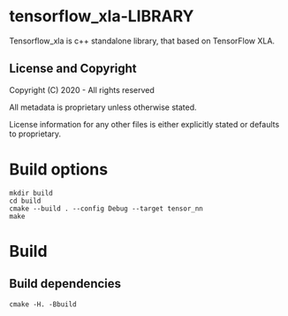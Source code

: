 tensorflow_xla-LIBRARY
===================
Tensorflow_xla is c++ standalone library, that based on TensorFlow XLA.

License and Copyright
---------------------
Copyright (C) 2020 - All rights reserved

All metadata is proprietary unless otherwise stated. 

License information for any other files is either explicitly stated or
defaults to proprietary.

# Build options

```
mkdir build
cd build
cmake --build . --config Debug --target tensor_nn
make
```

# Build

Build dependencies
- 

```
cmake -H. -Bbuild
```


